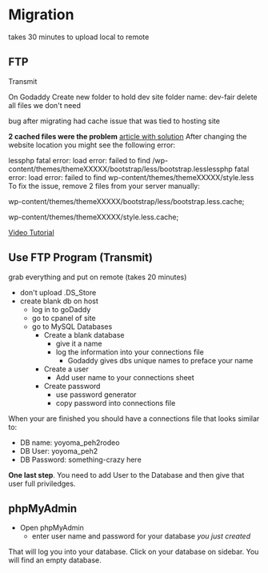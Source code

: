 # Migration

takes 30 minutes to upload local to remote

## FTP
Transmit

On Godaddy
Create new folder to hold dev site
folder name: dev-fair
delete all files we don't need


bug after migrating had cache issue that was tied to hosting site

**2 cached files were the problem**
[article with solution](http://www.templatemonster.com/help/wordpress-how-to-deal-with-style-less-cache-lessphp-fatal-error-load-error-failed-to-find-error.html#gref)
After changing the website location you might see the following error:

lessphp fatal error: load error: failed to find /wp-content/themes/themeXXXXX/bootstrap/less/bootstrap.lesslessphp fatal error: load error: failed to find wp-content/themes/themeXXXXX/style.less
To fix the issue, remove 2 files from your server manually:

wp-content/themes/themeXXXXX/bootstrap/less/bootstrap.less.cache;

wp-content/themes/themeXXXXX/style.less.cache;

[Video Tutorial](https://www.youtube.com/watch?v=gk6_lW9INos)

## Use FTP Program (Transmit)
grab everything and put on remote (takes 20 minutes)
* don't upload .DS_Store
* create blank db on host
    - log in to goDaddy
    - go to cpanel of site
    - go to MySQL Databases
        + Create a blank database
            * give it a name 
            * log the information into your connections file
                - Godaddy gives dbs unique names to preface your name
        + Create a user
            * Add user name to your connections sheet
        + Create password 
            * use password generator
            * copy password into connections file

When your are finished you should have a connections file that looks similar to:

* DB name: yoyoma_peh2rodeo
* DB User: yoyoma_peh2
* DB Password: something-crazy here

**One last step**. You need to add User to the Database and then give that user full priviledges.

## phpMyAdmin

* Open phpMyAdmin
    - enter user name and password for your database *you just created*

That will log you into your database. Click on your database on sidebar. You will find an empty database.


